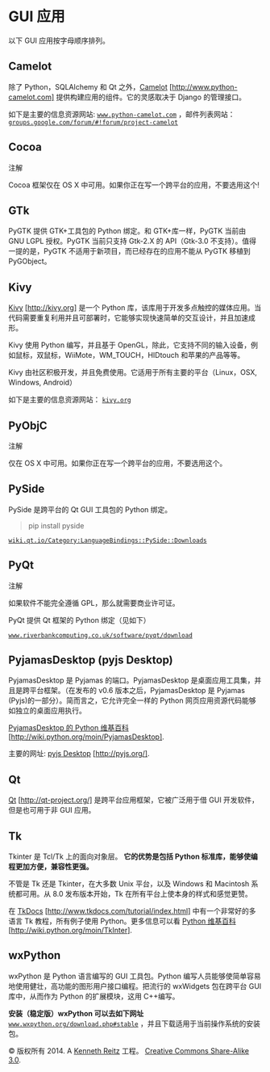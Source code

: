 # GUI 应用

以下 GUI 应用按字母顺序排列。

## Camelot

除了 Python，SQLAlchemy 和 Qt 之外，[Camelot](http://www.python-camelot.com) [http://www.python-camelot.com] 提供构建应用的组件。它的灵感取决于 Django 的管理接口。

如下是主要的信息资源网站: [`www.python-camelot.com`](http://www.python-camelot.com) ，邮件列表网站： [`groups.google.com/forum/#!forum/project-camelot`](http://groups.google.com/forum/#!forum/project-camelot)

## Cocoa

注解

Cocoa 框架仅在 OS X 中可用。如果你正在写一个跨平台的应用，不要选用这个!

## GTk

PyGTK 提供 GTK+工具包的 Python 绑定。和 GTK+库一样，PyGTK 当前由 GNU LGPL 授权。PyGTK 当前只支持 Gtk-2.X 的 API（Gtk-3.0 不支持）。值得一提的是，PyGTK 不适用于新项目，而已经存在的应用不能从 PyGTK 移植到 PyGObject。

## Kivy

[Kivy](http://kivy.org) [http://kivy.org] 是一个 Python 库，该库用于开发多点触控的媒体应用。当代码需要重复利用并且可部署时，它能够实现快速简单的交互设计，并且加速成形。

Kivy 使用 Python 编写，并且基于 OpenGL，除此，它支持不同的输入设备，例如鼠标，双鼠标，WiiMote，WM_TOUCH，HIDtouch 和苹果的产品等等。

Kivy 由社区积极开发，并且免费使用。它适用于所有主要的平台（Linux，OSX, Windows, Android）

如下是主要的信息资源网站： [`kivy.org`](http://kivy.org)

## PyObjC

注解

仅在 OS X 中可用。如果你正在写一个跨平台的应用，不要选用这个。

## PySide

PySide 是跨平台的 Qt GUI 工具包的 Python 绑定。

> pip install pyside

[`wiki.qt.io/Category:LanguageBindings::PySide::Downloads`](https://wiki.qt.io/Category:LanguageBindings::PySide::Downloads)

## PyQt

注解

如果软件不能完全遵循 GPL，那么就需要商业许可证。

PyQt 提供 Qt 框架的 Python 绑定（见如下）

[`www.riverbankcomputing.co.uk/software/pyqt/download`](http://www.riverbankcomputing.co.uk/software/pyqt/download)

## PyjamasDesktop (pyjs Desktop)

PyjamasDesktop 是 Pyjamas 的端口。PyjamasDesktop 是桌面应用工具集，并且是跨平台框架。（在发布的 v0.6 版本之后，PyjamasDesktop 是 Pyjamas (Pyjs)的一部分）。简而言之，它允许完全一样的 Python 网页应用资源代码能够如独立的桌面应用执行。

[PyjamasDesktop 的 Python 维基百科](http://wiki.python.org/moin/PyjamasDesktop) [http://wiki.python.org/moin/PyjamasDesktop].

主要的网址: [pyjs Desktop](http://pyjs.org/) [http://pyjs.org/].

## Qt

[Qt](http://qt-project.org/) [http://qt-project.org/] 是跨平台应用框架，它被广泛用于借 GUI 开发软件，但是也可用于非 GUI 应用。

## Tk

Tkinter 是 Tcl/Tk 上的面向对象层。 **它的优势是包括 Python 标准库，能够使编程更加方便，兼容性更强。**

不管是 Tk 还是 Tkinter，在大多数 Unix 平台，以及 Windows 和 Macintosh 系统都可用。从 8.0 发布版本开始，Tk 在所有平台上使本身的样式和感觉更赞。

在 [TkDocs](http://www.tkdocs.com/tutorial/index.html) [http://www.tkdocs.com/tutorial/index.html] 中有一个非常好的多语言 Tk 教程，所有例子使用 Python。更多信息可以看 [Python 维基百科](http://wiki.python.org/moin/TkInter) [http://wiki.python.org/moin/TkInter].

## wxPython

wxPython 是 Python 语言编写的 GUI 工具包。Python 编写人员能够使简单容易地使用健壮，高功能的图形用户接口编程。把流行的 wxWidgets 包在跨平台 GUI 库中，从而作为 Python 的扩展模块，这用 C++编写。

**安装（稳定版）wxPython 可以去如下网址** [`www.wxpython.org/download.php#stable`](http://www.wxpython.org/download.php#stable) ，并且下载适用于当前操作系统的安装包。

© 版权所有 2014\. A <a href="http://kennethreitz.com/pages/open-projects.html">Kenneth Reitz</a> 工程。 <a href="http://creativecommons.org/licenses/by-nc-sa/3.0/"> Creative Commons Share-Alike 3.0</a>.